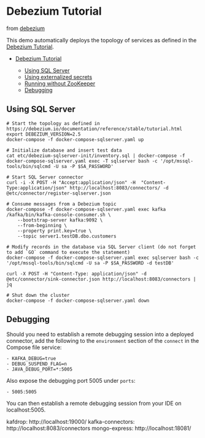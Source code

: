 # Debezium Tutorial
from [debezium](https://github.com/debezium/debezium-examples/blob/main/tutorial/README.md)

This demo automatically deploys the topology of services as defined in the [Debezium Tutorial](https://debezium.io/documentation/reference/stable/tutorial.html).

- [Debezium Tutorial](#debezium-tutorial)
    
    * [Using SQL Server](#using-sql-server)
    * [Using externalized secrets](#using-externalized-secrets)
    * [Running without ZooKeeper](#running-without-zookeeper)
    * [Debugging](#debugging)


## Using SQL Server

```shell
# Start the topology as defined in https://debezium.io/documentation/reference/stable/tutorial.html
export DEBEZIUM_VERSION=2.5
docker-compose -f docker-compose-sqlserver.yaml up

# Initialize database and insert test data
cat etc/debezium-sqlserver-init/inventory.sql | docker-compose -f docker-compose-sqlserver.yaml exec -T sqlserver bash -c '/opt/mssql-tools/bin/sqlcmd -U sa -P $SA_PASSWORD'

# Start SQL Server connector
curl -i -X POST -H "Accept:application/json" -H  "Content-Type:application/json" http://localhost:8083/connectors/ -d @etc/connector/register-sqlserver.json

# Consume messages from a Debezium topic
docker-compose -f docker-compose-sqlserver.yaml exec kafka /kafka/bin/kafka-console-consumer.sh \
    --bootstrap-server kafka:9092 \
    --from-beginning \
    --property print.key=true \
    --topic server1.testDB.dbo.customers

# Modify records in the database via SQL Server client (do not forget to add `GO` command to execute the statement)
docker-compose -f docker-compose-sqlserver.yaml exec sqlserver bash -c '/opt/mssql-tools/bin/sqlcmd -U sa -P $SA_PASSWORD -d testDB'

curl -X POST -H "Content-Type: application/json" -d @etc/connector/sink-connector.json http://localhost:8083/connectors | jq

# Shut down the cluster
docker-compose -f docker-compose-sqlserver.yaml down
```



## Debugging

Should you need to establish a remote debugging session into a deployed connector, add the following to the `environment` section of the `connect` in the Compose file service:

    - KAFKA_DEBUG=true
    - DEBUG_SUSPEND_FLAG=n
    - JAVA_DEBUG_PORT=*:5005

Also expose the debugging port 5005 under `ports`:

    - 5005:5005

You can then establish a remote debugging session from your IDE on localhost:5005.


kafdrop: http://localhost:19000/
kafka-connectors: http://localhost:8083/connectors
mongo-express: http://localhost:18081/